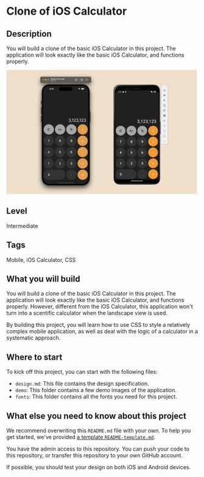 # Clone of iOS Calculator

## Description

You will build a clone of the basic iOS Calculator in this project. The application will look exactly like the basic iOS Calculator, and functions properly.

<img src="./demo/demo-1.png" width="500" />

## Level

Intermediate

## Tags

Mobile, iOS Calculator, CSS

## What you will build

You will build a clone of the basic iOS Calculator in this project. The application will look exactly like the basic iOS Calculator, and functions properly. However, different from the iOS Calculator, this application won't turn into a scentific calculator when the landscape view is used.

By building this project, you will learn how to use CSS to style a relatively complex mobile application, as well as deal with the logic of a calculator in a systematic approach.

## Where to start

To kick off this project, you can start with the following files:

- `design.md`: This file contains the design specification.
- `demo`: This folder contains a few demo images of the application.
- `fonts`: This folder contains all the fonts you need for this project.

## What else you need to know about this project

We recommend overwriting this `README.md` file with your own. To help you get started, we've provided [a template `README-template.md`](./README-template.md).

You have the admin access to this repository. You can push your code to this repository, or transfer this repository to your own GitHub account.

If possible, you should test your design on both iOS and Android devices.
